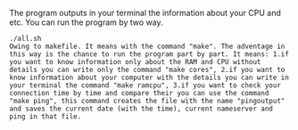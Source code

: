 The program outputs in your terminal the information about your CPU and etc. You can run the program by two way.

    ./all.sh
    Owing to makefile. It means with the command "make". The adventage in this way is the chance to run the program part by part. It means: 1.if you want to know information only about the RAM and CPU without details you can write only the command "make cores", 2.if you want to know information about your computer with the details you can write in your terminal the command "make ramcpu", 3.if you want to check your connection time by time and compare their you can use the command "make ping", this command creates the file with the name "pingoutput" and saves the current date (with the time), current nameserver and ping in that file.
